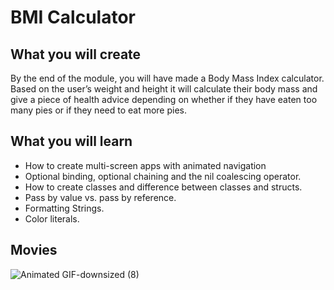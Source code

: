 #  BMI Calculator
## What you will create

By the end of the module, you will have made a Body Mass Index calculator. Based on the user’s weight and height it will calculate their body mass and give a piece of health advice depending on whether if they have eaten too many pies or if they need to eat more pies.

## What you will learn

* How to create multi-screen apps with animated navigation
* Optional binding, optional chaining and the nil coalescing operator.
* How to create classes and difference between classes and structs.
* Pass by value vs. pass by reference.
* Formatting Strings.
* Color literals.

## Movies
![Animated GIF-downsized (8)](https://user-images.githubusercontent.com/44314610/129863631-ffb5eb60-4f2b-40d4-acbc-60e5f6c46cf0.gif)



